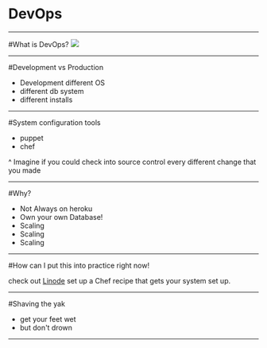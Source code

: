 # DevOps

---

#What is DevOps?
![](../assets/convayer.jpg)

---

#Development vs Production

- Development different OS
- different db system
- different installs

---

#System configuration tools

- puppet
- chef

^ Imagine if you could check into source control every different change that you made

---

#Why?

- Not Always on heroku
- Own your own Database!
- Scaling
- Scaling
- Scaling

---

#How can I put this into practice right now!

check out [Linode](https://www.linode.com/)
set up a Chef recipe that gets your system set up.

---
#Shaving the yak

- get your feet wet
- but don't drown

---

